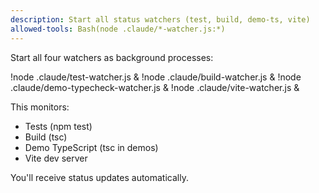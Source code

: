 ```yaml
---
description: Start all status watchers (test, build, demo-ts, vite)
allowed-tools: Bash(node .claude/*-watcher.js:*)
---
```


Start all four watchers as background processes:

!node .claude/test-watcher.js &
!node .claude/build-watcher.js &
!node .claude/demo-typecheck-watcher.js &
!node .claude/vite-watcher.js &

This monitors:
- Tests (npm test)
- Build (tsc)
- Demo TypeScript (tsc in demos)
- Vite dev server

You'll receive status updates automatically.
